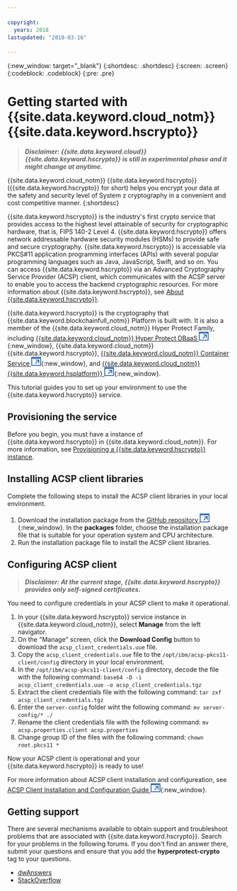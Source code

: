 ```yaml
---

copyright:
  years: 2018
lastupdated: "2018-03-16"

---
```


{:new_window: target="_blank"}
{:shortdesc: .shortdesc}
{:screen: .screen}
{:codeblock: .codeblock}
{:pre: .pre}

# Getting started with {{site.data.keyword.cloud_notm}} {{site.data.keyword.hscrypto}}

> _**Disclaimer: {{site.data.keyword.cloud}} {{site.data.keyword.hscrypto}} is still in experimental phase and it might change at anytime.**_

{{site.data.keyword.cloud_notm}} {{site.data.keyword.hscrypto}} ({{site.data.keyword.hscrypto}} for short) helps you encrypt your data at the safety and security level of System z cryptography in a convenient and cost competitive manner. 
{:shortdesc}

{{site.data.keyword.hscrypto}} is the industry's first crypto service that provides access to the highest level attainable of security for cryptographic hardware, that is, FIPS 140-2 Level 4. {{site.data.keyword.hscrypto}} offers network addressable hardware security modules (HSMs) to provide safe and secure cryptography. {{site.data.keyword.hscrypto}} is accessable via PKCS#11 application programming interfaces (APIs) with several popular programming languages such as Java, JavaScript, Swift, and so on.  You can access {{site.data.keyword.hscrypto}} via an Advanced Cryptography Service Provider (ACSP) client, which communicates with the ACSP server to enable you to access the backend cryptographic resources. For more information about {{site.data.keyword.hscrypto}}, see [About {{site.data.keyword.hscrypto}}](overview.html).  

{{site.data.keyword.hscrypto}} is the cryptography that {{site.data.keyword.blockchainfull_notm}} Platform is built with. It is also a member of the {{site.data.keyword.cloud_notm}} Hyper Protect Family, including [{{site.data.keyword.cloud_notm}} Hyper Protect DBaaS ![External link icon](image/external_link.svg "External link icon")](https://console.bluemix.net/docs/services/hypersecure-dbaas/index.html){:new_window}, {{site.data.keyword.cloud_notm}} {{site.data.keyword.hscrypto}}, [{{site.data.keyword.cloud_notm}} Container Service ![External link icon](image/external_link.svg "External link icon")](https://console.bluemix.net/docs/containers/container_index.html){:new_window}, and [{{site.data.keyword.cloud_notm}} {{site.data.keyword.hsplatform}} ![External link icon](image/external_link.svg "External link icon")](https://console.bluemix.net/docs/services/hypersecure-platform/index.html){:new_window}. 

This tutorial guides you to set up your environment to use the {{site.data.keyword.hscrypto}} service.


## Provisioning the service

Before you begin, you must have a instance of {{site.data.keyword.hscrypto}} in {{site.data.keyword.cloud_notm}}. For more information, see [Provisioning a {{site.data.keyword.hscrypto}} instance](overview.html#provision).


## Installing ACSP client libraries

Complete the following steps to install the ACSP client libraries in your local environment.

1. Download the installation package from the [GitHub repository ![External link icon](image/external_link.svg "External link icon")](https://github.com/ibm-developer/ibm-cloud-hyperprotectcrypto){:new_window}. In the **packages** folder, choose the installation package file that is suitable for your operation system and CPU architecture.
2. Run the installation package file to install the ACSP client libraries.


## Configuring ACSP client

> _**Disclaimer: At the current stage, {{site.data.keyword.hscrypto}} provides only self-signed certificates.**_

You need to configure credentials in your ACSP client to make it operational.

1. In your {{site.data.keyword.hscrypto}} service instance in {{site.data.keyword.cloud_notm}}, select **Manage** from the left navigator.
2. On the "Manage" screen, click the **Download Config** button to download the `acsp_client_credentials.uue` file.
3. Copy the `acsp_client_credentials.uue` file to the `/opt/ibm/acsp-pkcs11-client/config` directory in your local environment.
4. In the `/opt/ibm/acsp-pkcs11-client/config` directory, decode the file with the following command:
       `base64 -D -i acsp_client_credentials.uue -o acsp_client_credentials.tgz`
5. Extract the client credentials file with the following command:
       `tar zxf acsp_client_credentials.tgz`
6. Enter the `server-config` folder wiht the following command:
       `mv server-config/* ./`
7. Rename the client credentials file with the following command:
       `mv acsp.properties.client acsp.properties`
8. Change group ID of the files with the following command:
       `chown root.pkcs11 *`

Now your ACSP client is operational and your {{site.data.keyword.hscrypto}} is ready to use!

For more information about ACSP client installation and configureation, see [ACSP Client Installation and Configuration Guide ![External link icon](image/external_link.svg "External link icon")](https://github.com/ibm-developer/ibm-cloud-hyperprotectcrypto/blob/master/doc/ACSP-client-config-guide.pdf){:new_window}.


## Getting support

There are several mechanisms available to obtain support and troubleshoot problems that are associated with {{site.data.keyword.hscrypto}}. Search for your problems in the following forums. If you don't find an answer there, submit your questions and ensure that you add the **hyperprotect-crypto** tag to your questions.

- [dwAnswers](https://developer.ibm.com/answers/index.html)
- [StackOverflow](https://stackoverflow.com/)

